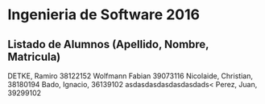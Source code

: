 # Ingenieria de Software 2016

## Listado de Alumnos (Apellido, Nombre, Matricula)
DETKE, Ramiro 38122152
Wolfmann Fabian 39073116
Nicolaide, Christian, 38180194
Bado, Ignacio, 36139102
asdasdasdasdasdasdads<
Perez, Juan, 39299102